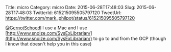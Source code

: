 Title: micro
Category: micro
Date: 2015-06-28T17:48:03
Slug: 2015-06-28T17:48:03
TwitterId: 615215095505797120
TweetUrl: https://twitter.com/mark_philpot/status/615215095505797120

[@GernotSchoedl](https://twitter.com/GernotSchoedl) I use a Mac and I use [http://www.snoize.com/SysExLibrarian/](http://www.snoize.com/SysExLibrarian/) to go to and from the GCP (though I know that doesn't help you in this case)
